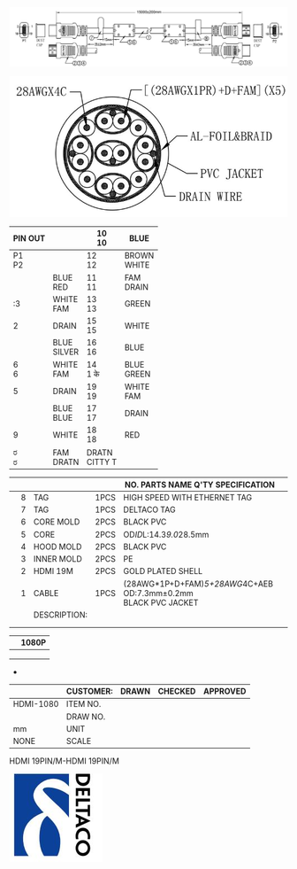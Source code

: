 ![](_page_0_Figure_0.jpeg)

![](_page_0_Figure_1.jpeg)

| PIN OUT  |                | 10<br>10         | BLUE           |
|----------|----------------|------------------|----------------|
| P1<br>P2 |                | 12<br>12         | BROWN<br>WHITE |
|          | BLUE<br>RED    | 11<br>11         | FAM<br>DRAIN   |
| :3       | WHITE<br>FAM   | 13<br>13         | GREEN          |
| 2        | DRAIN          | 15<br>15         | WHITE          |
|          | BLUE<br>SILVER | 16<br>16         | BLUE           |
| 6<br>6   | WHITE<br>FAM   | 14<br>1 के       | BLUE<br>GREEN  |
| 5        | DRAIN          | 19<br>19         | WHITE<br>FAM   |
|          | BLUE<br>BLUE   | 17<br>17         | DRAIN          |
| 9        | WHITE          | 18<br>18         | RED            |
| ರ<br>ರ   | FAM<br>DRATN   | DRATN<br>CITTY T |                |

|  |   |              |      | NO. PARTS NAME Q'TY SPECIFICATION                                  |  |
|--|---|--------------|------|--------------------------------------------------------------------|--|
|  | 8 | TAG          | 1PCS | HIGH SPEED WITH ETHERNET TAG                                       |  |
|  | 7 | TAG          | 1PCS | DELTACO TAG                                                        |  |
|  | 6 | CORE MOLD    | 2PCS | BLACK PVC                                                          |  |
|  | 5 | CORE         | 2PCS | OD*ID*L:14.3*9.0*28.5mm                                            |  |
|  | 4 | HOOD MOLD    | 2PCS | BLACK PVC                                                          |  |
|  | 3 | INNER MOLD   | 2PCS | PE                                                                 |  |
|  | 2 | HDMI 19M     | 2PCS | GOLD PLATED SHELL                                                  |  |
|  | 1 | CABLE        | 1PCS | (28AWG*1P+D+FAM)*5+28AWG*4C+AEB OD:7.3mm±0.2mm<br>BLACK PVC JACKET |  |
|  |   | DESCRIPTION: |      |                                                                    |  |
|  |   |              |      |                                                                    |  |
|  |   |              |      |                                                                    |  |

|  | 1080P |
|--|-------|
|  |       |
|  |       |
|  |       |

- 

|           | CUSTOMER: | DRAWN | CHECKED | APPROVED |
|-----------|-----------|-------|---------|----------|
| HDMI-1080 | ITEM NO.  |       |         |          |
|           | DRAW NO.  |       |         |          |
| mm        | UNIT      |       |         |          |
| NONE      | SCALE     |       |         |          |

HDMI 19PIN/M-HDMI 19PIN/M

![](_page_0_Picture_8.jpeg)